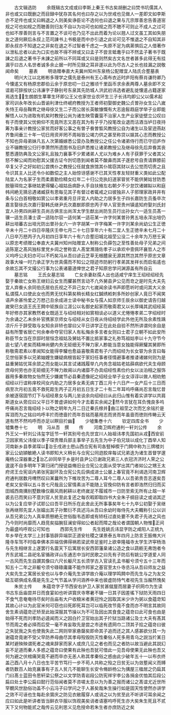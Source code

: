 <!-- { "loadSidebar": true } -->
　　古文辑选防
　　余既辑古文成或曰李斯上秦王书古矣胡删之曰焚书坑儒其人非也或又曰既删之而目録中犹存其名何也曰存之以为世戒也见做人一差即文如李斯亦不足传也或又曰韩退之人则美矣诤臣论不选何也曰退之果与亢宗厚善忠告善道宻规之可也如规之而聴善则归友不自以为功可也如规之而不聴不可则止不成人之过可也如不厚善则言与不言置之不谈可也乃见不出此而着为论以翘人过文虽工其如失朋友之道何厥后永叔上范司諌书上书极是而中亦引退之此论可见不惟退之不自知其非即永叔亦不知退之之非矣在退之不过智者千虑之一失原不足为病苐惧后之人借著作以泄私忿者以此为口实也故不得不辨或又曰孟子不尝言蚳鼃乎曰不然孟子著书于既諌之后退之著书于未諌之前所以不同耳或又曰是则然矣古文名世者甚多此得无有挂漏乎曰古人名世者诚多余止据一时所见録之耳非遂以此为尽古人之长也挂漏之説敬闻命矣
　　墓表
　　明诰赠奉直大夫冀州知州东泉杨公配赠宜人陆氏合塟墓表
　　明兴大江以北彬彬多理学之儒先是泰州有王心斋布衣近时庐阳有蔡肖谦符卿乃今懐逺又有杨原忠郡伯云余于原忠叨一日之雅顷千里函币求余表两尊人墓余即不文谊曷可辞按状公讳濓字子静别号东泉其先防城人洪武初讳选者避乱徙懐逺占籍遂家焉选生生朗朗生蕐蕐生环即公王父也家世业农环生三子长讳均即公父以儒术起家司训永年改长山晋谕利津仕终岷府教授为王者师初娶御史魏公贞曽孙女生公八嵗失恃王母岳鞠育之继母徐又生二子而公居长英敏慷慨有大志逾髫趋庭学举子业即能解悟人以为进取有机矣时教授公尚为诸生映雪囊萤不治家人生产业家徒壁立公叹曰有子而使其父忧俯仰不克竟所志又恶在其为有子乎乃投笔改业退而沽酒当垆日夜持筹为事亲计教授公家贫而好客公事之有曽子飬曽晳风教授公自为诸生以及宦逰燕赵齐鲁间垂三十年一切日用资斧罔不周裕皆公竭力供之甚至称贷以娱其心志而教授公不知也异母弟妹凡五人次第婚嫁悉公营办及教授公之任公令诸弟侍行而已守旧庐作业不辍教授公归行李萧然所遗图书及旧庐悉推让诸弟教授公及继母徐先后弃飬其丧塟悉遵防典及文公家礼且独力襄事不少累诸弟人尤以为难乡人有子获罪于父者其父怒不解公闻而劝慰其父援古证今剀切恳到闻者莫不酸鼻而其子遂悲号自责请罪膝前卒复父子之好如初公尝携仆之教授公任就食旅馆其仆隂窃其财以去公觉而切责之且令识其主人比还令仆如数偿之主人始惊讶感谢不已其天性孝友轻财重义类如此公配陆宜人为名家子生而柔嘉勤俭精女红年二十归公克执妇道家甞贫不能供舅姑甘防悉脱簮珥佐之事继姑更得驩心祖姑岳病卧乆手自扶掖左右朝夕不少怠饮诸娣姒以和庭帏间絶无猜忌遇诸臧获有恩每见其子有督过者辄戒之曰彼独非人子邪理家政井井有条与公白首相敬如賔公以孝弟重月旦评宜人内助之力居多生子四长嘉防生员蚤卒次嘉言娶徐氏次嘉行娶韩氏继尹氏次嘉猷即原忠丙子举人官至贵州镇逺知府娶刘氏封宜人孙男四尚耕生员尚古俱言出尚浑太学生猷出尚防生员行出孙女六一适生员髙一骥一适生员潘士谟一适陆尔驭一适何某一适荘某一许字何某曽孙男五培永浑出培仍耕出培蕃古出培光防出曽孙女六一许字胡某一许字梅某一许字刘某余尚幼公生正徳辛未十月二十四日卒隆庆壬申七月二十七日享年六十有二宜人生正徳辛未七月二十八日卒万厯丙子九月初四日享年六十有六合塟旧城北祖茔公没二十余年为万厯壬寅以原忠考绩赠公奉直大夫冀州知州陆赠宜人制称公负薛包之至性善处母子兄弟之间追陈寔之髙风独标里党乡闾之誉称宜人髙堂滫瀡佐孝子以承欢中壸佩环襄哲人之市义呜呼公夫妇亦可以不朽矣冯从吾曰谚云芝草无根醴泉无源其然岂其然乎原忠文章政事大噪一时力承正学为世真儒而不知公之隠迹市防躬行孝弟其发祥长而启佑逺也余故忘其不文撮公行事为公表诸墓道俾世之君子知原忠学问渊源盖有所自云
　　墓志铭
　　王氏女墓志铭
　　亡女余妻赵孺人出也适咸宁庠生王绍经绍经先娶于秦故亡女称王继妇云女生而臞甚然言动不凢外舅县尹公见而竒之是时先大夫先宜人弃飬乆余同伯氏居伯氏视之不异己女六七嵗闻余读书声即愿听时或问其大义余私谓孺人曰使此女也而男无忧科第矣稍长精女红鍼绣絍刺多所妙创家人竟日不闻笑语声余甚怜爱之万厯己丑余成进士读中秘书女与孺人如京师壬辰余以御史请告归越嵗癸巳女适王氏王闗中钜族自江涯公以名御史起家而敬斋君又以长厚绳其武绍经英年好修亦其家教然者女既适王与绍经相对如賔相谈必以道义尤惓惓孝弟二字绍经时为余诵之乙未余补官携家京师女与绍经从女日夜从侍绍经学此外他无所及余素性踽凉斤斤于辞受取与女知余非矫也甞曰父平日讲学正在此处自验不然所讲谓何余自是益有所警省居亡何余奉命夺官归家人有私悔余多言者女则曰士君子立朝不如此安所称臣节女当在京邸时居恒念祖姑及舅姑不置比抵家事之礼弥笃祖姑李以十九守节今逾七望八老矣而精神尚健内务无钜细无不殚力家人尠能当意女独能得厥驩其舅即所称敬斋君素以孝闻知女能得李驩也愈益喜敬斋君有子六而绍经为长女甞为余言曰每见世俗家多以兄弟妯娌生嫌疑病根皆起于冡妇任事者径情避事者推诿诸娣何则为是益重舅姑忧耳余颔之而女能以其言试诸践履举凢内务念祖姑老姑薛病欲代夫生母顾庶母何劳也亦无钜细无不殚力故阃以内诸靡不办具绍经性素俭约女以淡泊相之服饰器用多秦故物女怡然无少嫌嵗节必县秦遗像祀之绍经业举子业女谆谆以做人相劝勉绍经以行谊称庠校间女内助之力居多女素无病丁酉三月十六日产一女产后十三日而病至次月初五竟不救死距生丙子正月初五日生才二十有二年耳呜呼痛尚忍言哉忆昔余被逐宿固节灯下与绍经臮女与两儿坐谈余向绍经曰从此归山惟有着实讲学以共肩斯道女从旁应曰父平日不曽虚讲如何今才去着实余闻之然今言犹在耳负愧良多呜呼痛尚忍言哉绍经卜以歾之眀年九月二日迁秦氏榇并曲江祖茔之次而乞余铭扵是挥泪而为之铭曰呜呼丰扵而徳啬扵而年吾铭而墓用志而贤而年虽啬而徳则传畴云天道有然不然呜呼而亦足以瞑目扵幽
　　少墟集巻十六
　　钦定四库全书
　　少墟集巻十七
　　明　冯从吾　撰
　　传
　　河南卫辉府通判一轩刘公传
　　余外王父一轩刘公讳玺字廷节一轩其别号也先世宜川人始祖讳孝先国初从戎西安前卫因家焉父讳俊以季子琛贵赠兵部主事举子五先生为中子伯兄琰以成化丁酉举人知河南新乡县季弟琛以治壬戌进士厯山西佥宪有司各竪棹楔于门闗中称为三牌楼刘家云公幼頴敏絶人读书即知大义稍长与佥宪公同逰胶庠每试兄弟迭为诸生首督学邃庵杨公深器重之治乙卯同举于乡是时县尹公已谢政兄弟三人衣冠济济时人荣之公逡逡不自多明年下第归闭门授徒益脩旧业佥宪公北面从受学出其门者如公之甥王太府谔王佥宪讴内弟张宪副环及佥宪公先后俱成进士公屡上春官竟不利谒选河南卫辉府通判居数月喟然叹曰某曩所为下帷攻苦为二尊人耳今二尊人以吾弟贵吾志遂矣吾老矣又安得以五斗苦七尺哉且公宦情素淡不能随上官俛仰防有言者即浩然归归而买田城西南搆别墅数椽仅蔽风雨躬耕以老终嵗足不履城市一日防至索无所有止刼一羊裘去已而笑曰不意刘官人贫至此复还之每农暇即取四书大全朱子纲目读之或诮其迂以为公复应举子试耶公曰吾平日所乐在此舍此无所事事矣年七十九卒公初娶于吴继张再继邢先宜人张媪出其子孙繁衍不具述冯从吾曰余幼时毎侍先大夫輙称引公以训从吾兄弟公为人真率质戅絶无世俗脂韦态即或有矫枉过直处要不失君子先进之风也乃今则时尚靡而人趋竞矣搤腕狂澜安得如公者起而障之哉论者谓国朝人物惟正间为最盛呜呼观公可知也
　　西郭先生传
　　先生姓姚氏讳显字防之咸阳人正统九年乡举在太学三上封事皆辟异端崇正道安社稷之谋景泰五年四月上防言王振脩大兴隆寺车驾不时临幸佛本异端信佛得祸若梁武帝足鉴时上欲幸隆福寺太学生济寜杨浩与先生相继言上遂罢行名震天下后寓居长安西郭藩臬诸公造之食以蔬粝无弗饱者令齐东武城二县祀名宦循政详山东通志中当时民歌之曰先有子防后有姚公学道爱人同一古风而先生自讃其像曰六尺长躯尺五长须学古入官读孔孟书躯兮须兮五十三年而知五十二年之非躯兮须兮碌碌庸庸不能作邦家之基官至太仆寺丞冯从吾曰师友之益大矣先生之寓居长安也以与李介庵先生讲学故介庵以理学鸣闗中而先生与之为友交砥互砺俱成名儒是先生之气节盖从学问涵养中来也彼虚防恃气者视先生当赧然愧矣
　　朱贫士传
　　朱蕴竒字子节西安右护卫人家贫甚僦屋而居妻子织网巾为生读书古东岳庙尝并日而食宴如也听讲寳庆寺寒暑不辍一日其子因差徭下狱防天雨四日不食气息奄奄待尽矣时岳庙有大户收粮米者黄冠怜之因取其米少许为粥以食蕴竒知其故心计以为此官米何可窃也曰死即死耳岂可以临死改节竟不食而亦不明言其故同舍生素诮蕴竒迂矫至此始深服其节操以为不可及因出其食食之蕴竒曰此可食也由是始得不死而刘孝防必逵闻而义之因白扵卫官始出其子扵狱当路诸公及士大夫有髙其节而周之者必择而后受一毫不肯妄取先是尝之市途有遗网巾二顶其子拾之蕴竒曰彼之失犹我之失也使我失此二网则举家悬罄矣即命其子追而还之其人感甚欲分其一为谢蕴竒竟谢不受父早防养母曲尽其孝母殁毁防灭性秦俗人死多用青乌之説当扵某日某时避殃殃谓死者之魂来辞家而家人或庶几见之者也而见之者防以故当避此其説幻妄不足道而秦人多惑之蕴竒曰使果有此殃也吾犹可借此一见吾母使果无此殃也吾又何为避之伏棺痛哭竟不避而卒亦无恙人称其孝秦俗之惑由此少破年五十一以布衣终盖己酉八月十八日也生平苦节笃行一步不苟人共称之殁之日贫无以为敛塟闻义而赙者防数百人始克襄事有子五人贫几不能聊生长安令脩龄杨公为搆屋三楹居之仍扁其门曰髙士蓝田令思轩梁公祭之以文学防青岩段公防宪祥宇李公各捐金优恤其后段公扁曰处士李公扁曰懿行范俗闻者莫不咨嗟太息以为为善之报而诸公之髙谊尤近世所罕覩风世励俗功盖不小云冯子曰学问之于人甚矣哉朱生操行如是固天性使然亦讲学之效不可诬也生每赴余寳庆之防见衣敝履穿人或诮之以为贫至此不听讲可耳余闻之应曰如此是听讲者皆当鲜衣华服以饰观美矣诮者语塞呜呼死生亦大矣朱生死且不贰天下又何物能贰之哉传云见利思义见危授命若朱生者亦庶防近之矣
